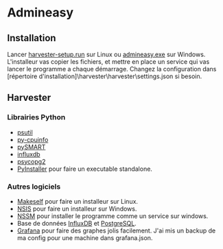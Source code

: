 # Admineasy

## Installation

Lancer [harvester-setup.run](https://github.com/antoine-42/admineasy/releases) sur Linux ou [admineasy.exe](https://github.com/antoine-42/admineasy/releases) sur Windows. L'installeur vas copier les fichiers, et mettre en place un service qui vas lancer le programme a chaque démarrage. Changez la configuration dans [répertoire d'installation]\harvester\harvester\settings.json si besoin.

## Harvester

### Librairies Python

- [psutil](http://psutil.readthedocs.io/en/latest/)
- [py-cpuinfo](https://github.com/workhorsy/py-cpuinfo)
- [pySMART](https://pypi.python.org/pypi/pySMART)
- [influxdb](https://influxdb-python.readthedocs.io/)
- [psycopg2](https://pypi.python.org/pypi/psycopg2/)
- [PyInstaller](http://www.pyinstaller.org/) pour faire un executable standalone.

### Autres logiciels

- [Makeself](http://makeself.io/) pour faire un installeur sur Linux.
- [NSIS](http://nsis.sourceforge.net/Main_Page) pour faire un installeur sur Windows.
- [NSSM](http://nssm.cc/) pour installer le programme comme un service sur windows.
- Base de données [InfluxDB](https://docs.influxdata.com/influxdb/v1.3/introduction/getting_started/) et [PostgreSQL](https://www.postgresql.org/).
- [Grafana](http://docs.grafana.org/) pour faire des graphes jolis facilement. J'ai mis un backup de ma config pour une machine dans grafana.json.
